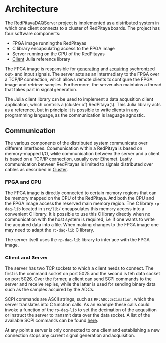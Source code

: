 # Architecture

The RedPitayaDAQServer project is implemented as a distributed system in which one client connects to a cluster of RedPitaya boards. The project has four software components:
* FPGA image running the RedPitayas
* C library encapsulating access to the FPGA image
* Server running on the CPU of the RedPitayas
* [Client](client.md) Julia reference library 
  
The FPGA image is responsible for [generating](generation.md) and [acquiring](acqusition.md) sychronized out- and input signals. The server acts as an intermediary to the FPGA over a TCP/IP connection, which allows remote clients to configure the FPGA image and retrieve samples. Furthermore, the server also maintains a thread that takes part in signal generation.

The Julia client library can be used to implement a data acqusition client application, which controls a (cluster of) RedPitaya(s). This Julia library acts as a reference, but in principle it is possible to write clients in any programming language, as the communication is language agnostic.

## Communication
The various components of the distributed system communicate over different interfaces. Communication within a RedPitaya is based on memory-mapped I/O, while communication between the server and a client is based on a TCP/IP connection, usually over Ethernet. Lastly communication between RedPitayas is limited to signals distributed over cables as described in [Cluster](cluster.md).
### FPGA and CPU
The FPGA image is directly connected to certain memory regions that can be memory mapped on the CPU of the RedPitaya. And both the CPU and the FPGA image access the reserved main memory region. The C library `rp-daq-lib` located in `src/lib/` encapsulates this memory access into a convenient C library. It is possible to use this C library directly when no communication with the host system is required, i.e. if one wants to write the acquired data into a file. When making changes to the FPGA image one may need to adapt the `rp-daq-lib` C library.

The server itself uses the `rp-daq-lib` library to interface with the FPGA image.

### Client and Server
The server has two TCP sockets to which a client needs to connect. The first is the command socket on port 5025 and the second is teh data socket on port 5026. Over the former, a client can send SCPI commands to the server and receive replies, while the latter is used for sending binary data such as the samples acquired by the ADCs.

SCPI commands are ASCII strings, such as `RP:ADC:DECimation`, which the server translates into C function calls. As an example these calls could invoke a function of the `rp-daq-lib` to set the decimation of the acqusition or instruct the server to transmit data over the data socket. A list of the available SCPI commands can be found [here](scpi.md).

At any point a server is only connected to one client and establishing a new connection stops any current signal generation and acquisition.